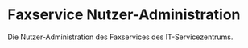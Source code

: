 # Faxservice Nutzer-Administration

Die Nutzer-Administration des Faxservices des IT-Servicezentrums.
